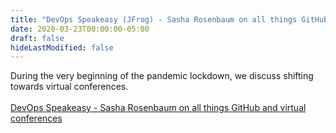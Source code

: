```yaml
---
title: "DevOps Speakeasy (JFrog) - Sаsha Rosenbaum on all things GitHub and virtual conferences"
date: 2020-03-23T00:00:00-05:00
draft: false
hideLastModified: false
---
```



During the very beginning of the pandemic lockdown, we discuss shifting towards virtual conferences. 
<br><br>
<a href="https://youtu.be/f3SjDivxueY" target=_blank>DevOps Speakeasy - Sаsha Rosenbaum on all things GitHub and virtual conferences</a>

